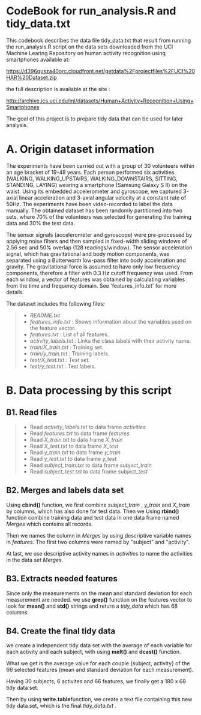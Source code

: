 CodeBook for 
run_analysis.R and tidy_data.txt
================================================================
This codebook describes the data file tidy_data.txt that result from running the run_analysis.R script on the data sets downloaded from the UCI Machine Learing Repository on human activity recognition using smartphones available at:

https://d396qusza40orc.cloudfront.net/getdata%2Fprojectfiles%2FUCI%20HAR%20Dataset.zip

the full description is available at the site :

http://archive.ics.uci.edu/ml/datasets/Human+Activity+Recognition+Using+Smartphones

The goal of this project is to prepare tidy data that can be used for later analysis.

# A. Origin dataset information
The experiments have been carried out with a group of 30 volunteers within an age bracket of 19-48 years. Each person performed six activities (WALKING, WALKING_UPSTAIRS, WALKING_DOWNSTAIRS, SITTING, STANDING, LAYING) wearing a smartphone (Samsung Galaxy S II) on the waist. Using its embedded accelerometer and gyroscope, we captured 3-axial linear acceleration and 3-axial angular velocity at a constant rate of 50Hz. The experiments have been video-recorded to label the data manually. The obtained dataset has been randomly partitioned into two sets, where 70% of the volunteers was selected for generating the training data and 30% the test data. 

The sensor signals (accelerometer and gyroscope) were pre-processed by applying noise filters and then sampled in fixed-width sliding windows of 2.56 sec and 50% overlap (128 readings/window). The sensor acceleration signal, which has gravitational and body motion components, was separated using a Butterworth low-pass filter into body acceleration and gravity. The gravitational force is assumed to have only low frequency components, therefore a filter with 0.3 Hz cutoff frequency was used. From each window, a vector of features was obtained by calculating variables from the time and frequency domain. See 'features_info.txt' for more details. 

The dataset includes the following files:

> * *README.txt*
> * *features_info.txt* : Shows information about the variables used on the feature vector.
> * *features.txt* : List of all features.
> * *activity_labels.txt* : Links the class labels with their activity name.
> * *train/X_train.txt* : Training set.
> * *train/y_train.txt* : Training labels.
> * *test/X_test.txt* : Test set.
> * *test/y_test.txt* : Test labels.


# B. Data processing by this script
## B1.  Read files  
> * Read *activity_labels.txt* to data frame *activities*
> * Read *features.txt* to data frame *features*
> * Read *X_train.txt* to data frame *X_train*
> * Read *X_test.txt* to data frame *X_test*
> * Read *y_train.txt* to data frame *y_train*
> * Read *y_test.txt* to data frame *y_test*
> * Read *subject_train.txt* to data frame *subject_train*
> * Read *subject_test.txt* to data frame *subject_test*

## B2. Merges and labels data set
Using **cbind()** function, we first combine  *subject_train* , *y_train* and *X_train* by columns, which has also done for test data. Then we Using **rbind()** function combine training data and test data in one data frame named *Merges* which contains all records.

Then we names the column in *Merges* by using descriptive variable names in *features*. The first two  columns were named by "subject" and "activity".

At last,  we use descriptive activity names in *activities* to name the activities in the data set *Merges*.

## B3. Extracts needed features
Since only the measurements on the mean and standard deviation for each measurement are needed. we use  **grep()** function on the features vector to look for **mean()** and **std()** strings and return a *tidy_data* which has 68 columns.

## B4. Create the final tidy data
we create a independent tidy data set with the average of each variable for each activity and each subject, with using **melt()** and **dcast()** function. 

What we get is the average value for each couple {subject, activity} of the 66 selected features (mean and standard deviation for each measurement).

Having 30 subjects, 6 activites and 66 features, we finally get a 180 x 68 tidy data set.

Then by using **write.table**function, we create a text file containing this new tidy data set, which is the final *tidy_data.txt* .